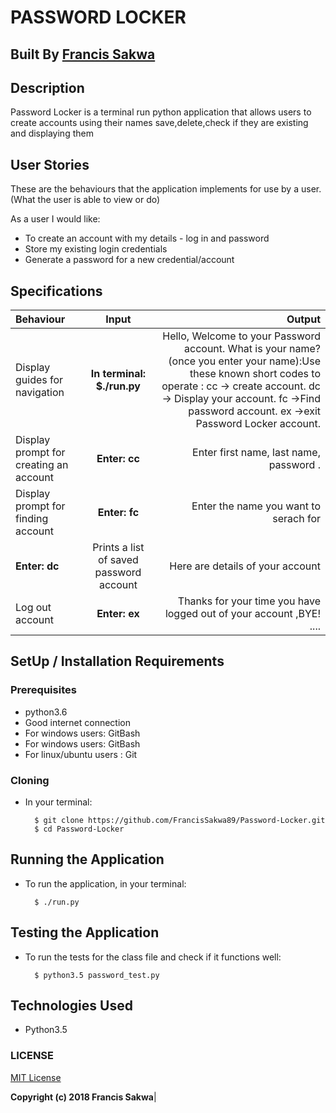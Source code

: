 # PASSWORD LOCKER

## Built By [Francis Sakwa](https://github.com/FrancisSakwa89/)

## Description
Password Locker is a terminal run python application that allows users to create accounts using their names save,delete,check if they are existing and displaying them

## User Stories
These are the behaviours that the application implements for use by a user.(What the user is able to view or do)

As a user I would like:
* To create an account with my details - log in and password
* Store my existing login credentials
* Generate a password for a new credential/account


## Specifications
| Behaviour | Input | Output |
| :---------------- | :---------------: | ------------------: |
| Display guides for navigation | **In terminal: $./run.py** | Hello, Welcome to your Password account. What is your name? (once you enter your name):Use these known short codes to operate : cc -> create account.  dc -> Display your account.  fc ->Find password account.  ex ->exit Password Locker account. |
| Display prompt for creating an account | **Enter: cc** | Enter first name, last name, password  .|
| Display prompt for finding account | **Enter: fc** | Enter the name you want to serach for  |
| **Enter: dc** | Prints a list of saved password account | Here are details of your account
| Log out account  | **Enter: ex** | Thanks for your time you have logged out of your account ,BYE! ....|



## SetUp / Installation Requirements
### Prerequisites
* python3.6
* Good internet connection
* For windows users:  GitBash
*  For windows users:  GitBash
* For linux/ubuntu users : Git


### Cloning
* In your terminal:

        $ git clone https://github.com/FrancisSakwa89/Password-Locker.git
        $ cd Password-Locker

## Running the Application
* To run the application, in your terminal:

        $ ./run.py


## Testing the Application
* To run the tests for the class file and check if it functions well:

        $ python3.5 password_test.py

## Technologies Used
* Python3.5

### LICENSE
[MIT License](https://choosealicense.com/licenses/mit/#)


 __Copyright (c) 2018 Francis Sakwa__|

